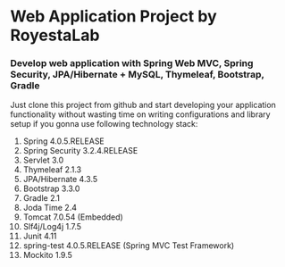 # Web Application Project by RoyestaLab
### Develop web application with Spring Web MVC, Spring Security, JPA/Hibernate + MySQL, Thymeleaf, Bootstrap, Gradle

Just clone this project from github and start developing your application functionality without wasting time on writing
configurations and library setup if you gonna use following technology stack:

1. Spring 4.0.5.RELEASE
2. Spring Security 3.2.4.RELEASE
3. Servlet 3.0
4. Thymeleaf 2.1.3
5. JPA/Hibernate 4.3.5
6. Bootstrap 3.3.0
7. Gradle 2.1
8. Joda Time 2.4
9. Tomcat 7.0.54 (Embedded)
10. Slf4j/Log4j 1.7.5
11. Junit 4.11
12. spring-test 4.0.5.RELEASE (Spring MVC Test Framework)
13. Mockito 1.9.5
